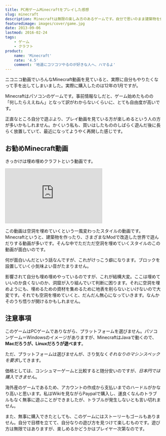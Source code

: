 ```yaml
---
title: PC用ゲームMinecraftをプレイした感想
slug: minecraft
description: Minecraftは無限の楽しみ方のあるゲームです。自分で思いのまま建築物を作ったり、洞窟を探検したり。そんな中で「空洞を埋める」というスタイルで遊ぶ動画をみて、自分でもやってみたいなと思ってしまいました。
featuredimage: images/cover/game.jpg
date: 2013-09-06
lastmod: 2016-02-24
tags: 
    - ゲーム
    - クラフト
product:
    name: 'Minecraft'
    rate: '4.5'
    comment: '地道にコツコツやるのが好きな人へ、ハマるよ'
---
```


ニコニコ動画でいろんなMinecraft動画を見ていると、実際に自分もやりたくなって手を出してしまいました。実際に購入したのは12年の1月ですが。

Minecraftはパソコンのゲームです。事前情報なしだと、ゲーム始めたものの「何したらええねん」となって訳がわからないくらいに、とても自由度が高いです。

正直なところ自分で遊ぶより、プレイ動画を見ている方が楽しめるという人の方が多いかもしれません。かくいう私も、買いはしたもののしばらく遊んだ後に長らく放置していて、最近になってようやく再開した感じです。

## お勧めMinecraft動画

きっかけは埋め埋めクラフトという動画です。

<iframe width="312" height="176" src="https://ext.nicovideo.jp/thumb_mylist/28398819" scrolling="no" style="border:solid 1px #CCC;"><a href="https://www.nicovideo.jp/mylist/28398819">【ニコニコ動画】</a></iframe>

この動画は空洞を埋めていくという一風変わったスタイルの動画です。Minecraftというと、建築物を作ったり、さまざまなModで改造した世界で遊んだりする動画が多いです。そんな中でただただ空洞を埋めていくスタイルのこの動画が面白いのです。

何が面白いんだという話なんですが、これがけっこう癖になります。ブロックを設置していく小気味よい音がたまりません。

影響されて自分も埋め埋めやっているのですが、これが結構大変。ここは埋めていいのか良くないのか、洞窟が入り組んでいて判断に困ります。それに空洞を埋めようにも、埋めるための資材を集めるために地表を削らないといけないので大変です。それでも空洞を埋めていくと、だんだん無心になっていきます。なんかそのうち悟りが開けるかもしれません。

## 注意事項

このゲームはPCゲームでありながら、プラットフォームを選びません。パソコンゲーム＝Windowsのイメージがありますが、MinecraftはJavaで動くので、<strong>Macだろうが、Linuxだろうが遊べます</strong>。

ただ、プラットフォームは選びませんが、さり気なく<em>それなりのマシンスペックを要求</em>してきます。

価格としては、コンシュマーゲームと比較すると随分安いのですが、<em>日本円では購入できません</em>。

海外産のゲームであるため、アカウントの作成から支払いまでのハードルがかなり高いと思います。私はWikiを見ながらPaypalで購入し、運良くなんのトラブルもなく無事に遊ぶことができましたが、トラブルが発生しないとも言い切れません。

また、無事に購入できたとしても、このゲームにはストーリーもゴールもありません。自分で目標を立てて、自分なりの遊び方を見つけて楽しむものです。遊び方は無限ではありますが、楽しめるかどうかはプレイヤー次第なのです。
